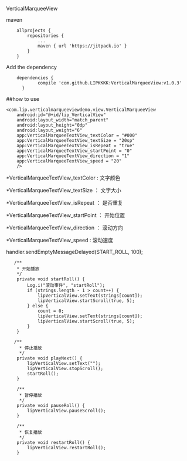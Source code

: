 VerticalMarqueeView

maven

```
    allprojects {
        repositories {
            ...
            maven { url 'https://jitpack.io' }
        }
    }
```
Add the dependency

```
    dependencies {
            compile 'com.github.LIPKKKK:VerticalMarqueeView:v1.0.3'
      }
```
##how to use

```
<com.lip.verticalmarqueeviewdemo.view.VerticalMarqueeView
    android:id="@+id/lip_VerticalView"
    android:layout_width="match_parent"
    android:layout_height="0dp"
    android:layout_weight="6"
    app:VerticalMarqueeTextView_textColor = "#000"
    app:VerticalMarqueeTextView_textSize = "20sp"
    app:VerticalMarqueeTextView_isRepeat = "true"
    app:VerticalMarqueeTextView_startPoint = "0"
    app:VerticalMarqueeTextView_direction = "1"
    app:VerticalMarqueeTextView_speed = "20"
    />
```
*VerticalMarqueeTextView_textColor : 文字颜色

*VerticalMarqueeTextView_textSize ： 文字大小

*VerticalMarqueeTextView_isRepeat ： 是否重复

*VerticalMarqueeTextView_startPoint ： 开始位置

*VerticalMarqueeTextView_direction ： 滚动方向

*VerticalMarqueeTextView_speed : 滚动速度

   handler.sendEmptyMessageDelayed(START_ROLL, 100);

```
   /**
    * 开始播放
    */
    private void startRoll() {
        Log.i("滚动事件", "startRoll");
        if (strings.length - 1 > count++) {
            lipVerticalView.setText(strings[count]);
            lipVerticalView.startScroll(true, 5);
        } else {
            count = 0;
            lipVerticalView.setText(strings[count]);
            lipVerticalView.startScroll(true, 5);
        }
    }

   /**
     * 停止播放
     */
    private void playNext() {
        lipVerticalView.setText("");
        lipVerticalView.stopScroll();
        startRoll();
    }

    /**
     * 暂停播放
     */
    private void pauseRoll() {
        lipVerticalView.pauseScroll();
    }

    /**
     * 恢复播放
     */
    private void restartRoll() {
        lipVerticalView.restartRoll();
    }
```

